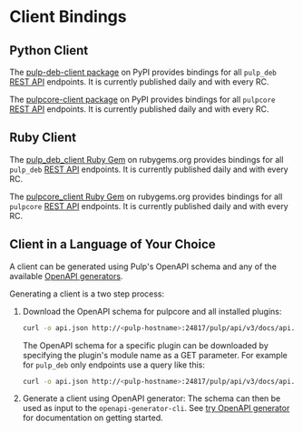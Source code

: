 # Client Bindings

## Python Client

The [pulp-deb-client package](https://pypi.org/project/pulp-deb-client/) on PyPI provides bindings for all `pulp_deb` [REST API][1] endpoints.
It is currently published daily and with every RC.

The [pulpcore-client package](https://pypi.org/project/pulpcore-client) on PyPI provides bindings for all `pulpcore` [REST API][2] endpoints.
It is currently published daily and with every RC.

## Ruby Client

The [pulp_deb_client Ruby Gem](https://rubygems.org/gems/pulp_deb_client) on rubygems.org provides bindings for all `pulp_deb` [REST API][1] endpoints.
It is currently published daily and with every RC.

The [pulpcore_client Ruby Gem](https://rubygems.org/gems/pulpcore_client) on rubygems.org provides bindings for all `pulpcore` [REST API][2] endpoints.
It is currently published daily and with every RC.

## Client in a Language of Your Choice

A client can be generated using Pulp's OpenAPI schema and any of the available [OpenAPI generators](https://openapi-generator.tech/docs/generators).

Generating a client is a two step process:

1. Download the OpenAPI schema for pulpcore and all installed plugins:
   ```bash
   curl -o api.json http://<pulp-hostname>:24817/pulp/api/v3/docs/api.json
   ```
   The OpenAPI schema for a specific plugin can be downloaded by specifying the plugin's module name as a GET parameter.
   For example for `pulp_deb` only endpoints use a query like this:
   ```bash
   curl -o api.json http://<pulp-hostname>:24817/pulp/api/v3/docs/api.json?plugin=pulp_deb
   ```
2. Generate a client using OpenAPI generator:
   The schema can then be used as input to the `openapi-generator-cli`.
   See [try OpenAPI generator](https://openapi-generator.tech/#try) for documentation on getting started.

[1]: https://staging-docs.pulpproject.org/pulp_deb/restapi/
[2]: https://staging-docs.pulpproject.org/pulpcore/restapi/
